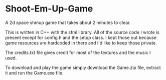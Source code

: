 # Shoot-Em-Up-Game
A 2d space shmup game that takes about 2 minutes to clear.

This is written in C++ with the sfml library. All of the source code I wrote is present except for config.h and the setup class. I kept those out because game resources are hardcoded in there and I'd like to keep those private.

The credits.txt file gives credit for most of the textures and the music I used.

To download and play the game simply download the Game.zip file, extract it and run the Game.exe file.
